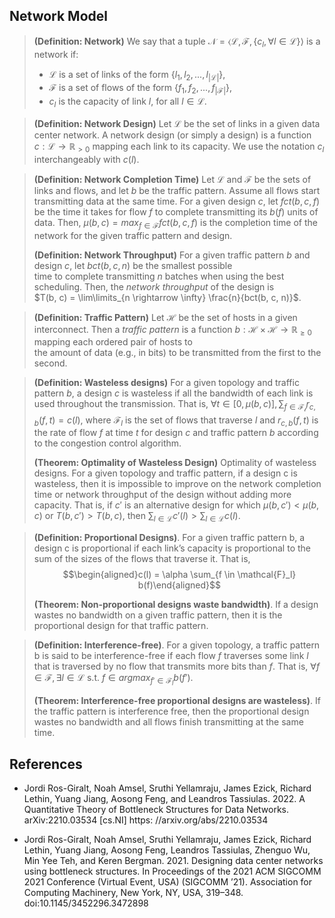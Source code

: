 ## Network Model

> **(Definition: Network)** We say that a tuple $\mathcal{N} = \langle \mathcal{L}, \mathcal{F}, \{c_l, \forall l\in \mathcal{L}\} \rangle$ is a network
> if:
> * $\mathcal{L}$ is a set of links of the form $\{l_1, l_2, ..., l_{\mathcal{|L|}} \}$,
> * $\mathcal{F}$ is a set of flows of the form $\{f_1, f_2, ..., f_{\mathcal{|F|}} \}$,
> * $c_l$ is the capacity of link $l$, for all $l \in \mathcal{L}$.

> **(Definition: Network Design)** Let $\mathcal{L}$ be the set of links in  a given data center network. A network design 
> (or simply a  design) is a function $c : \mathcal{L} \rightarrow \mathbb{R}_{> 0}$ mapping each link to its capacity. 
> We use the notation $c_l$ interchangeably with $c(l)$.

> **(Definition: Network Completion Time)** Let $\mathcal{L}$ and $\mathcal{F}$ be the sets of links and flows, and let 
> $b$ be the traffic pattern. Assume all flows start transmitting data at the same time. For a given design $c$, let $fct(b, c, f)$ be 
> the time it takes for flow $f$ to complete transmitting its $b(f)$ units of data. Then,  $\mu(b, c) = max_{f \in \mathcal{F}} fct(b,c,f)$ is 
> the completion time of the  network for the given traffic pattern and design.
> 
> **(Definition: Network Throughput)** For a given traffic pattern $b$ and design $c$, let $bct(b, c, n)$ be the smallest possible  
> time to complete transmitting $n$ batches when using the best scheduling. Then, the *network throughput* of the design is  
> $T(b, c) = \lim\limits_{n \rightarrow \infty}  \frac{n}{bct(b, c, n)}$.

> **(Definition: Traffic Pattern)** Let $\mathcal{H}$ be the set of hosts in a given interconnect. Then a *traffic pattern*
> is a function $b: \mathcal{H} \times \mathcal{H} \rightarrow \mathbb{R}_{\geq 0}$ mapping each ordered pair of hosts to  
> the amount of data (e.g., in bits) to be transmitted from the  first to the second.

> **(Definition: Wasteless designs)** For a given topology and traffic pattern $b$, a design $c$ is wasteless if 
> all the bandwidth of each link is used throughout the transmission. That is, $\forall t \in [0, \mu(b, c)], \sum_{f \in \mathcal{F_l}}r_{c,b}(f, t) = c(l)$, 
> where $\mathcal{F}_l$ is the set of flows that traverse $l$ and $r_{c,b}(f, t)$ is the rate of flow $f$ at time $t$ for design $c$ and traffic pattern $b$ according
> to the congestion control algorithm.
> 
> **(Theorem: Optimality of Wasteless Design)** Optimality of wasteless designs. For a given topology and traffic pattern, 
> if a design c is wasteless, then it is impossible to improve on the network completion time or network throughput of the design 
> without adding more capacity. That is, if $c'$ is an alternative design for which $\mu(b, c') < \mu(b, c)$ or $T(b, c') > T(b, c)$, 
> then $\sum_{l \in \mathcal{L}} c'(l) > \sum_{l \in \mathcal{L}} c(l)$.

> **(Definition: Proportional Designs)**. For a given traffic pattern b, a design c is proportional if each link’s capacity 
> is proportional to the sum of the sizes of the flows that traverse it. That is,
> $$\begin{aligned}c(l) = \alpha \sum_{f \in \mathcal{F}_l} b(f)\end{aligned}$$
> 
> **(Theorem: Non-proportional designs waste bandwidth)**. If a design wastes no bandwidth on a given traffic pattern, 
> then it is the proportional design for that traffic pattern.

> **(Definition: Interference-free)**. For a given topology, a traffic pattern b is said to be interference-free if each
> flow $f$ traverses some link $l$ that is traversed by no flow that transmits more bits than $f$. That is, $\forall f \in \mathcal{F}, \exists l \in \mathcal{L}$ s.t. $f \in arg max_{f'\in\mathcal{F}_l}b(f')$.
> 
> **(Theorem: Interference-free proportional designs are wasteless)**. If the traffic pattern is interference free, 
> then the proportional design wastes no bandwidth and all flows finish transmitting at the same time.

## References

* Jordi Ros-Giralt, Noah Amsel, Sruthi Yellamraju, James Ezick, Richard Lethin,
Yuang Jiang, Aosong Feng, and Leandros Tassiulas. 2022. A Quantitative Theory
of Bottleneck Structures for Data Networks. arXiv:2210.03534 [cs.NI] https:
//arxiv.org/abs/2210.03534

* Jordi Ros-Giralt, Noah Amsel, Sruthi Yellamraju, James Ezick, Richard Lethin,
Yuang Jiang, Aosong Feng, Leandros Tassiulas, Zhenguo Wu, Min Yee Teh, and
Keren Bergman. 2021. Designing data center networks using bottleneck structures.
In Proceedings of the 2021 ACM SIGCOMM 2021 Conference (Virtual Event, USA)
(SIGCOMM ’21). Association for Computing Machinery, New York, NY, USA,
319–348. doi:10.1145/3452296.3472898